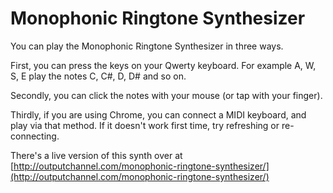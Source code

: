 Monophonic Ringtone Synthesizer
===============================

You can play the Monophonic Ringtone Synthesizer in three ways.

First, you can press the keys on your Qwerty keyboard.
For example A, W, S, E play the notes C, C#, D, D# and so on.	

Secondly, you can click the notes with your mouse (or tap with your finger).

Thirdly, if you are using Chrome, you can connect a MIDI keyboard, and play
via that method. If it doesn't work first time, try refreshing or re-connecting.

There's a live version of this synth over at [http://outputchannel.com/monophonic-ringtone-synthesizer/](http://outputchannel.com/monophonic-ringtone-synthesizer/)